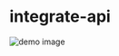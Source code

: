 # integrate-api

![demo image](https://github.com/Samiul-Hossain/integrate-api/blob/main/src/images/image.jpg?raw=true)
